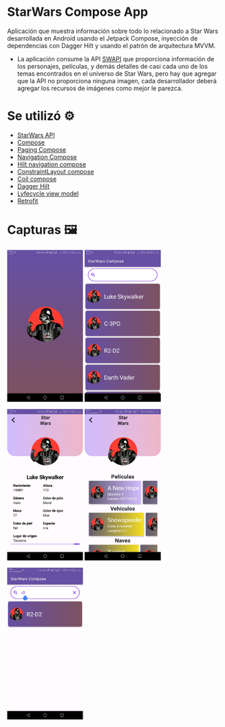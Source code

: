 # StarWars Compose App

Aplicación que muestra información sobre todo lo relacionado a Star Wars desarrollada en Android  usando el Jetpack Compose, inyección de dependencias con Dagger Hilt y usando el patrón de arquitectura
MVVM.
* La aplicación consume la API [SWAPI](https://swapi.dev/) que proporciona información de los personajes, películas, y demás detalles de casi cada uno de los temas encontrados en el universo de Star Wars, pero hay que agregar que la API no proporciona ninguna imagen, cada desarrollador deberá agregar los recursos de imágenes como mejor le parezca.

# Se utilizó :gear:

* [StarWars API](https://swapi.dev/)
* [Compose](https://developer.android.com/jetpack/compose)
* [Paging Compose](https://developer.android.com/jetpack/androidx/releases/paging?hl=es-419)
* [Navigation Compose](https://developer.android.com/jetpack/compose/navigation)
* [Hilt navigation compose](https://developer.android.com/jetpack/androidx/releases/hilt)
* [ConstraintLayout compose](https://developer.android.com/jetpack/compose/layouts/constraintlayout)
* [Coil compose](https://github.com/coil-kt/coil)
* [Dagger Hilt](https://developer.android.com/training/dependency-injection/hilt-android)
* [Lyfecycle view model](https://developer.android.com/jetpack/androidx/releases/lifecycle)
* [Retrofit](https://developer.android.com/jetpack/androidx/releases/lifecycle)



# Capturas 🖼️

<img src="https://github.com/hall9zeha/StarWarsCompose/blob/main/Screenshots/Screenshot_1.jpg" alt="drawing" width="35%" height="35%"/>  <img src="https://github.com/hall9zeha/StarWarsCompose/blob/main/Screenshots/Screenshot_2.jpg" alt="drawing" width="35%" height="35%"/>

<img src="https://github.com/hall9zeha/StarWarsCompose/blob/main/Screenshots/Screenshot_3.jpg" alt="drawing" width="35%" height="35%"/>  <img src="https://github.com/hall9zeha/StarWarsCompose/blob/main/Screenshots/Screenshot_4.jpg" alt="drawing" width="35%" height="35%"/>

<img src="https://github.com/hall9zeha/StarWarsCompose/blob/main/Screenshots/Screenshot_5.jpg" alt="drawing" width="35%" height="35%"/>


